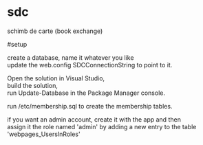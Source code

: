 # sdc
schimb de carte
(book exchange)

#setup

create a database, name it whatever you like  
update the web.config SDCConnectionString to point to it.  

Open the solution in Visual Studio,  
build the solution,  
run Update-Database in the Package Manager console.  

run /etc/membership.sql to create the membership tables. 

if you want an admin account, create it with the app and then  
assign it the role named 'admin' by adding a new entry to the table 'webpages_UsersInRoles'
